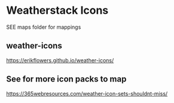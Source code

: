 # Weatherstack Icons

SEE maps folder for mappings

## weather-icons

https://erikflowers.github.io/weather-icons/

## See for more icon packs to map

https://365webresources.com/weather-icon-sets-shouldnt-miss/
